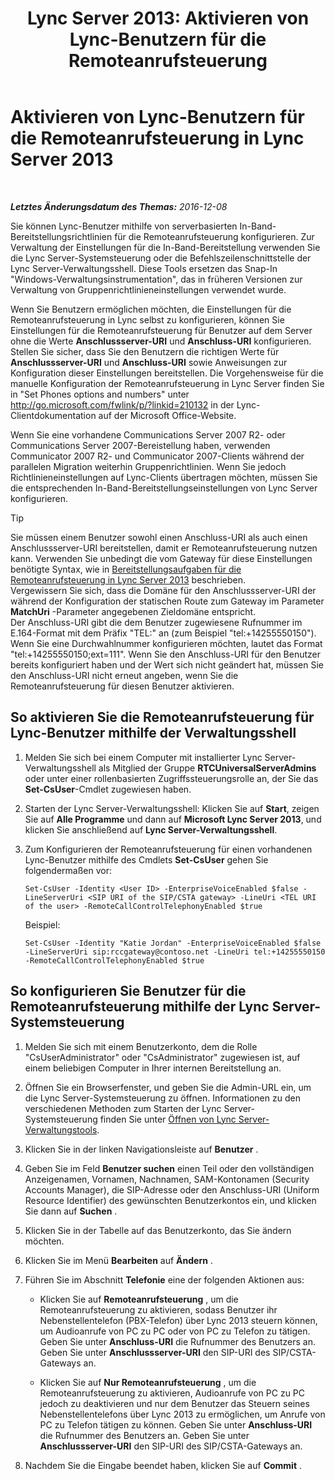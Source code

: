 ﻿---
title: 'Lync Server 2013: Aktivieren von Lync-Benutzern für die Remoteanrufsteuerung'
TOCTitle: Aktivieren von Lync-Benutzern für die Remoteanrufsteuerung
ms:assetid: f39bc10d-034c-4875-a0b8-554e1109e7e6
ms:mtpsurl: https://technet.microsoft.com/de-de/library/Gg615048(v=OCS.15)
ms:contentKeyID: 49295888
ms.date: 12/10/2016
mtps_version: v=OCS.15
ms.translationtype: HT
---

# Aktivieren von Lync-Benutzern für die Remoteanrufsteuerung in Lync Server 2013

 

_**Letztes Änderungsdatum des Themas:** 2016-12-08_

Sie können Lync-Benutzer mithilfe von serverbasierten In-Band-Bereitstellungsrichtlinien für die Remoteanrufsteuerung konfigurieren. Zur Verwaltung der Einstellungen für die In-Band-Bereitstellung verwenden Sie die Lync Server-Systemsteuerung oder die Befehlszeilenschnittstelle der Lync Server-Verwaltungsshell. Diese Tools ersetzen das Snap-In "Windows-Verwaltungsinstrumentation", das in früheren Versionen zur Verwaltung von Gruppenrichtlinieneinstellungen verwendet wurde.

Wenn Sie Benutzern ermöglichen möchten, die Einstellungen für die Remoteanrufsteuerung in Lync selbst zu konfigurieren, können Sie Einstellungen für die Remoteanrufsteuerung für Benutzer auf dem Server ohne die Werte **Anschlussserver-URI** und **Anschluss-URI** konfigurieren. Stellen Sie sicher, dass Sie den Benutzern die richtigen Werte für **Anschlussserver-URI** und **Anschluss-URI** sowie Anweisungen zur Konfiguration dieser Einstellungen bereitstellen. Die Vorgehensweise für die manuelle Konfiguration der Remoteanrufsteuerung in Lync Server finden Sie in "Set Phones options and numbers" unter <http://go.microsoft.com/fwlink/p/?linkid=210132> in der Lync-Clientdokumentation auf der Microsoft Office-Website.

Wenn Sie eine vorhandene Communications Server 2007 R2- oder Communications Server 2007-Bereistellung haben, verwenden Communicator 2007 R2- und Communicator 2007-Clients während der parallelen Migration weiterhin Gruppenrichtlinien. Wenn Sie jedoch Richtlinieneinstellungen auf Lync-Clients übertragen möchten, müssen Sie die entsprechenden In-Band-Bereitstellungseinstellungen von Lync Server konfigurieren.


> [!TIP]
> Sie müssen einem Benutzer sowohl einen Anschluss-URI als auch einen Anschlussserver-URI bereitstellen, damit er Remoteanrufsteuerung nutzen kann. Verwenden Sie unbedingt die vom Gateway für diese Einstellungen benötigte Syntax, wie in <A href="lync-server-2013-deployment-tasks-for-remote-call-control.md">Bereitstellungsaufgaben für die Remoteanrufsteuerung in Lync Server 2013</A> beschrieben.<BR>Vergewissern Sie sich, dass die Domäne für den Anschlussserver-URI der während der Konfiguration der statischen Route zum Gateway im Parameter <STRONG>MatchUri</STRONG> -Parameter angegebenen Zieldomäne entspricht.<BR>Der Anschluss-URI gibt die dem Benutzer zugewiesene Rufnummer im E.164-Format mit dem Präfix "TEL:" an (zum Beispiel "tel:+14255550150"). Wenn Sie eine Durchwahlnummer konfigurieren möchten, lautet das Format "tel:+14255550150;ext=111". Wenn Sie den Anschluss-URI für den Benutzer bereits konfiguriert haben und der Wert sich nicht geändert hat, müssen Sie den Anschluss-URI nicht erneut angeben, wenn Sie die Remoteanrufsteuerung für diesen Benutzer aktivieren.



## So aktivieren Sie die Remoteanrufsteuerung für Lync-Benutzer mithilfe der Verwaltungsshell

1.  Melden Sie sich bei einem Computer mit installierter Lync Server-Verwaltungsshell als Mitglied der Gruppe **RTCUniversalServerAdmins** oder unter einer rollenbasierten Zugriffssteuerungsrolle an, der Sie das **Set-CsUser**-Cmdlet zugewiesen haben.

2.  Starten der Lync Server-Verwaltungsshell: Klicken Sie auf **Start**, zeigen Sie auf **Alle Programme** und dann auf **Microsoft Lync Server 2013**, und klicken Sie anschließend auf **Lync Server-Verwaltungsshell**.

3.  Zum Konfigurieren der Remoteanrufsteuerung für einen vorhandenen Lync-Benutzer mithilfe des Cmdlets **Set-CsUser** gehen Sie folgendermaßen vor:
    
        Set-CsUser -Identity <User ID> -EnterpriseVoiceEnabled $false -LineServerUri <SIP URI of the SIP/CSTA gateway> -LineUri <TEL URI of the user> -RemoteCallControlTelephonyEnabled $true
    
    Beispiel:
    
        Set-CsUser -Identity "Katie Jordan" -EnterpriseVoiceEnabled $false -LineServerUri sip:rccgateway@contoso.net -LineUri tel:+14255550150 -RemoteCallControlTelephonyEnabled $true

## So konfigurieren Sie Benutzer für die Remoteanrufsteuerung mithilfe der Lync Server-Systemsteuerung

1.  Melden Sie sich mit einem Benutzerkonto, dem die Rolle "CsUserAdministrator" oder "CsAdministrator" zugewiesen ist, auf einem beliebigen Computer in Ihrer internen Bereitstellung an.

2.  Öffnen Sie ein Browserfenster, und geben Sie die Admin-URL ein, um die Lync Server-Systemsteuerung zu öffnen. Informationen zu den verschiedenen Methoden zum Starten der Lync Server-Systemsteuerung finden Sie unter [Öffnen von Lync Server-Verwaltungstools](lync-server-2013-open-lync-server-administrative-tools.md).

3.  Klicken Sie in der linken Navigationsleiste auf **Benutzer** .

4.  Geben Sie im Feld **Benutzer suchen** einen Teil oder den vollständigen Anzeigenamen, Vornamen, Nachnamen, SAM-Kontonamen (Security Accounts Manager), die SIP-Adresse oder den Anschluss-URI (Uniform Resource Identifier) des gewünschten Benutzerkontos ein, und klicken Sie dann auf **Suchen** .

5.  Klicken Sie in der Tabelle auf das Benutzerkonto, das Sie ändern möchten.

6.  Klicken Sie im Menü **Bearbeiten** auf **Ändern** .

7.  Führen Sie im Abschnitt **Telefonie** eine der folgenden Aktionen aus:
    
      - Klicken Sie auf **Remoteanrufsteuerung** , um die Remoteanrufsteuerung zu aktivieren, sodass Benutzer ihr Nebenstellentelefon (PBX-Telefon) über Lync 2013 steuern können, um Audioanrufe von PC zu PC oder von PC zu Telefon zu tätigen. Geben Sie unter **Anschluss-URI** die Rufnummer des Benutzers an. Geben Sie unter **Anschlussserver-URI** den SIP-URI des SIP/CSTA-Gateways an.
    
      - Klicken Sie auf **Nur Remoteanrufsteuerung** , um die Remoteanrufsteuerung zu aktivieren, Audioanrufe von PC zu PC jedoch zu deaktivieren und nur dem Benutzer das Steuern seines Nebenstellentelefons über Lync 2013 zu ermöglichen, um Anrufe von PC zu Telefon tätigen zu können. Geben Sie unter **Anschluss-URI** die Rufnummer des Benutzers an. Geben Sie unter **Anschlussserver-URI** den SIP-URI des SIP/CSTA-Gateways an.

8.  Nachdem Sie die Eingabe beendet haben, klicken Sie auf **Commit** .

